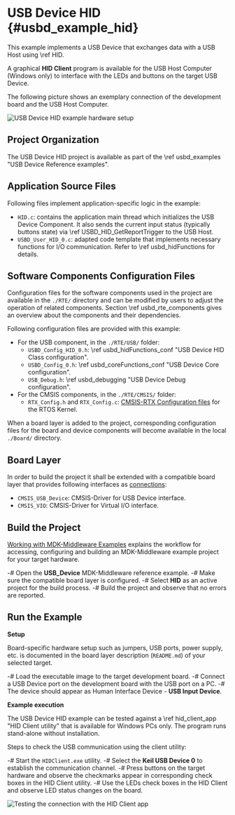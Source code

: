 # USB Device HID {#usbd_example_hid}

This example implements a USB Device that exchanges data with a USB Host using \ref HID.

A graphical **HID Client** program is available for the USB Host Computer (Windows only) to interface with the LEDs and buttons on the target USB Device.

The following picture shows an exemplary connection of the development board and the USB Host Computer.

![USB Device HID example hardware setup](hid_example_setup.png)

## Project Organization

The USB Device HID project is available as part of the \ref usbd_examples "USB Device Reference examples".

<h2>Application Source Files</h2>

Following files implement application-specific logic in the example:

 - `HID.c`: contains the application main thread which initializes the USB Device Component. It also sends the current input status (typically buttons state) via \ref USBD_HID_GetReportTrigger to the USB Host.
 - `USBD_User_HID_0.c`: adapted code template that implements necessary functions for I/O communication. Refer to \ref usbd_hidFunctions for details.

<h2>Software Components Configuration Files</h2>

Configuration files for the software components used in the project are available in the `./RTE/` directory and can be modified by users to adjust the operation of related components. Section \ref usbd_rte_components gives an overview about the components and their dependencies.

Following configuration files are provided with this example:

 - For the USB component, in the `./RTE/USB/` folder:
   - `USBD_Config_HID_0.h`: \ref usbd_hidFunctions_conf "USB Device HID Class configuration".
   - `USBD_Config_0.h`: \ref usbd_coreFunctions_conf "USB Device Core configuration".
   - `USB_Debug.h`: \ref usbd_debugging "USB Device Debug configuration".
 - For the CMSIS components, in the `./RTE/CMSIS/` folder:
   - `RTX_Config.h` and `RTX_Config.c`: [CMSIS-RTX Configuration files](https://arm-software.github.io/CMSIS-RTX/latest/config_rtx5.html) for the RTOS Kernel.

When a board layer is added to the project, corresponding configuration files for the board and device components will become available in the local `./Board/` directory.

<h2>Board Layer</h2>

In order to build the project it shall be extended with a compatible board layer that provides following interfaces as [connections](https://github.com/Open-CMSIS-Pack/cmsis-toolbox/blob/main/docs/ReferenceApplications.md#connections):
 - `CMSIS_USB_Device`: CMSIS-Driver for USB Device interface.
 - `CMSIS_VIO`: CMSIS-Driver for Virtual I/O interface.

## Build the Project

[Working with MDK-Middleware Examples](../General/working_with_examples.html) explains the workflow for accessing, configuring and building an MDK-Middleware example project for your target hardware.

 -# Open the **USB_Device** MDK-Middleware reference example.
 -# Make sure the compatible board layer is configured.
 -# Select **HID** as an active project for the build process.
 -# Build the project and observe that no errors are reported.

## Run the Example

**Setup**

Board-specific hardware setup such as jumpers, USB ports, power supply, etc. is documented in the board layer description (`README.md`) of your selected target.

 -# Load the executable image to the target development board.
 -# Connect a USB Device port on the development board with the USB port on a PC.
 -# The device should appear as Human Interface Device - **USB Input Device**.

**Example execution**

The USB Device HID example can be tested against a \ref hid_client_app "HID Client utility" that is available for Windows PCs only. The program runs stand-alone without installation.

Steps to check the USB communication using the client utility:

 -# Start the `HIDClient.exe` utility.
 -# Select the **Keil USB Device 0** to establish the communication channel.
 -# Press buttons on the target hardware and observe the checkmarks appear in corresponding check boxes in the HID Client utility.
 -# Use the LEDs check boxes in the HID Client and observe LED status changes on the board.

![Testing the connection with the HID Client app](hid_client_test.png)
